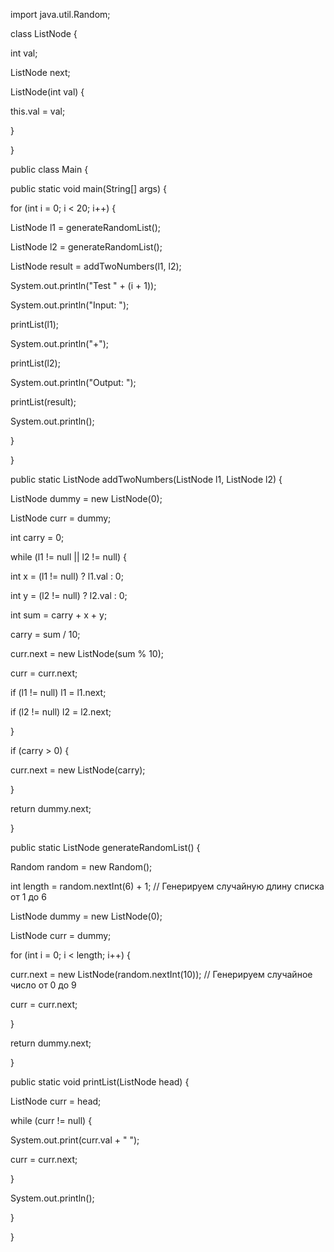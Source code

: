 ﻿import java.util.Random;

class ListNode {

int val;

ListNode next;

ListNode(int val) {

this.val = val;

}

}

public class Main {

public static void main(String[] args) {

for (int i = 0; i < 20; i++) {

ListNode l1 = generateRandomList();

ListNode l2 = generateRandomList();

ListNode result = addTwoNumbers(l1, l2);

System.out.println("Test " + (i + 1));

System.out.println("Input: ");

printList(l1);

System.out.println("+");

printList(l2);

System.out.println("Output: ");

printList(result);

System.out.println();

}

}

public static ListNode addTwoNumbers(ListNode l1, ListNode l2) {

ListNode dummy = new ListNode(0);

ListNode curr = dummy;

int carry = 0;

while (l1 != null || l2 != null) {

int x = (l1 != null) ? l1.val : 0;

int y = (l2 != null) ? l2.val : 0;

int sum = carry + x + y;

carry = sum / 10;

curr.next = new ListNode(sum % 10);

curr = curr.next;

if (l1 != null) l1 = l1.next;

if (l2 != null) l2 = l2.next;

}

if (carry > 0) {

curr.next = new ListNode(carry);

}

return dummy.next;

}

public static ListNode generateRandomList() {

Random random = new Random();

int length = random.nextInt(6) + 1; // Генерируем случайную длину списка от 1 до 6

ListNode dummy = new ListNode(0);

ListNode curr = dummy;

for (int i = 0; i < length; i++) {

curr.next = new ListNode(random.nextInt(10)); // Генерируем случайное число от 0 до 9

curr = curr.next;

}

return dummy.next;

}

public static void printList(ListNode head) {

ListNode curr = head;

while (curr != null) {

System.out.print(curr.val + " ");

curr = curr.next;

}

System.out.println();

}

}
